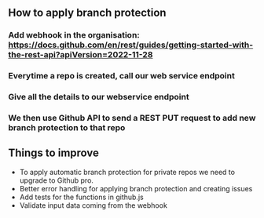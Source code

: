 ## How to apply branch protection
### Add webhook in the organisation: https://docs.github.com/en/rest/guides/getting-started-with-the-rest-api?apiVersion=2022-11-28
### Everytime a repo is created, call our web service endpoint
### Give all the details to our webservice endpoint
### We then use Github API to send a REST PUT request to add new branch protection to that repo

## Things to improve
- To apply automatic branch protection for private repos we need to upgrade to Github pro.
- Better error handling for applying branch protection and creating issues
- Add tests for the functions in github.js
- Validate input data coming from the webhook